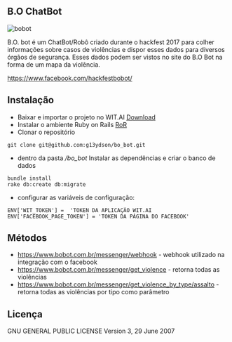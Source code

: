 ## B.O ChatBot

![bobot](https://hackfestbobot.herokuapp.com/Img/banner.jpg)

B.O. bot é um ChatBot/Robô criado durante o hackfest 2017 para colher informações sobre casos de violências e dispor esses dados para diversos órgãos de segurança. Esses dados podem ser vistos no site do B.O Bot na forma de um mapa da violência.

https://www.facebook.com/hackfestbobot/

## Instalação
* Baixar e importar o projeto no WIT.AI [Download](https://api.wit.ai/export/AbnsKj0LhNoF5Fgb63VOHIIPOfqhfeSPS7B8omeXQEHRkWQaSZgBaypeDccc8J6bJ3zAQLghUXhKa5MsTUQRoJB7g60uVwnX3PfGbt9kFBqIaw)
* Instalar o ambiente Ruby on Rails [RoR](https://gorails.com/setup/ubuntu/16.04)
* Clonar o repositório 
```
git clone git@github.com:g13ydson/bo_bot.git
```
* dentro da pasta */bo_bot* Instalar as dependências e criar o banco de dados
```
bundle install
rake db:create db:migrate
```
* configurar as variáveis de configuração:
```
ENV['WIT_TOKEN'] =  'TOKEN DA APLICAÇÃO WIT.AI
ENV['FACEBOOK_PAGE_TOKEN'] = 'TOKEN DA PÁGINA DO FACEBOOK'
```


## Métodos
* https://www.bobot.com.br/messenger/webhook - webhook utilizado na integração com o facebook
* https://www.bobot.com.br/messenger/get_violence - retorna todas as violências
* https://www.bobot.com.br/messenger/get_violence_by_type/assalto - retorna todas as violências por tipo como parâmetro


## Licença

GNU GENERAL PUBLIC LICENSE
 Version 3, 29 June 2007
